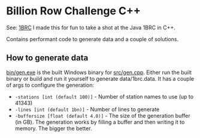 # Billion Row Challenge C++
See: [1BRC](https://github.com/gunnarmorling/1brc)
I made this for fun to take a shot at the Java 1BRC in C++.

Contains performant code to generate data and a couple of solutions.

## How to generate data
[bin/gen.exe](https://github.com/markusaksli/billion-row-challenge-cpp/blob/master/bin/gen.exe) is the built Windows binary for [src/gen.cpp](https://github.com/markusaksli/billion-row-challenge-cpp/blob/master/src/gen.cpp).
Either run the built binary or build and run it yourself to generate data/1brc.data. It has a couple of args to configure the generation:
- `-stations [int (default 100)]` - Number of station names to use (up to 41343)
- `-lines [int (default 1bn)]` - Number of lines to generate
- `-buffersize [float (default 4.0)]` - The size of the generation buffer (in GB). The generation works by filling a buffer and then writing it to memory. The bigger the better.
